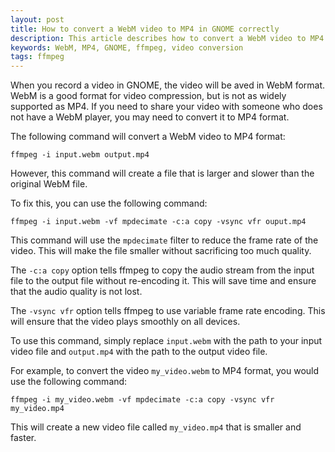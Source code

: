 ```yaml
---
layout: post
title: How to convert a WebM video to MP4 in GNOME correctly
description: This article describes how to convert a WebM video to MP4 format in GNOME correctly. This is useful if you need to share your video with someone who does not have a WebM player.
keywords: WebM, MP4, GNOME, ffmpeg, video conversion
tags: ffmpeg
---
```


When you record a video in GNOME, the video will be aved in WebM format.
WebM is a good format for video compression, but is not as widely
supported as MP4. If you need to share your video with someone who does
not have a WebM player, you may need to convert it to MP4 format.

The following command will convert a WebM video to MP4 format:

``` {.bash}
ffmpeg -i input.webm output.mp4
```

However, this command will create a file that is larger and slower than
the original WebM file.

To fix this, you can use the following command:

``` {.bash}
ffmpeg -i input.webm -vf mpdecimate -c:a copy -vsync vfr ouput.mp4
```

This command will use the `mpdecimate` filter to reduce the frame rate
of the video. This will make the file smaller without sacrificing too
much quality.

The `-c:a copy` option tells ffmpeg to copy the audio stream from the
input file to the output file without re-encoding it. This will save
time and ensure that the audio quality is not lost.

The `-vsync vfr` option tells ffmpeg to use variable frame rate
encoding. This will ensure that the video plays smoothly on all devices.

To use this command, simply replace `input.webm` with the path to your
input video file and `output.mp4` with the path to the output video
file.

For example, to convert the video `my_video.webm` to MP4 format, you
would use the following command:

``` {.bash}
ffmpeg -i my_video.webm -vf mpdecimate -c:a copy -vsync vfr my_video.mp4
```

This will create a new video file called `my_video.mp4` that is smaller
and faster.
